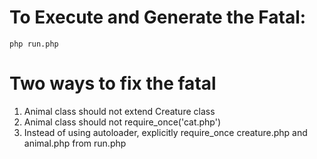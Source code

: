 # To Execute and Generate the Fatal:

```
php run.php
```

# Two ways to fix the fatal
1. Animal class should not extend Creature class
2. Animal class should not require_once('cat.php')
3. Instead of using autoloader, explicitly require_once creature.php and animal.php from run.php


